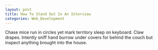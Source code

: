 ```yaml
---
layout: post
title: How To Stand Out In An Interview
categories: Web_Development
---
```


Chase mice run in circles yet mark territory sleep on keyboard. Claw drapes. Intently sniff hand burrow under covers for behind the couch but inspect anything brought into the house.
